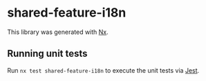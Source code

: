 # shared-feature-i18n

This library was generated with [Nx](https://nx.dev).

## Running unit tests

Run `nx test shared-feature-i18n` to execute the unit tests via [Jest](https://jestjs.io).
